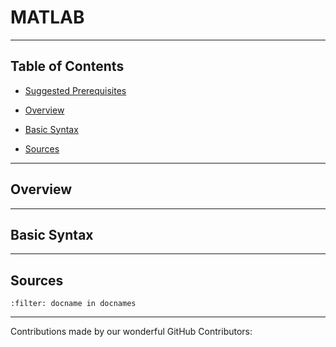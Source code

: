 # MATLAB

---

## Table of Contents

- [Suggested Prerequisites](#Suggested-Prerequisites)

- [Overview](#Overview)

- [Basic Syntax](#Basic-Syntax)

- [Sources](#Sources)

---

## Overview

---

## Basic Syntax

---

## Sources

```{bibliography} references.bib
:filter: docname in docnames
```

---

Contributions made by our wonderful GitHub Contributors: 